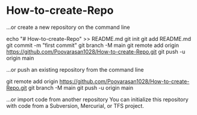 # How-to-create-Repo

…or create a new repository on the command line

echo "# How-to-create-Repo" >> README.md
git init
git add README.md
git commit -m "first commit"
git branch -M main
git remote add origin https://github.com/Poovarasan1028/How-to-create-Repo.git
git push -u origin main

…or push an existing repository from the command line

git remote add origin https://github.com/Poovarasan1028/How-to-create-Repo.git
git branch -M main
git push -u origin main

…or import code from another repository
You can initialize this repository with code from a Subversion, Mercurial, or TFS project.

